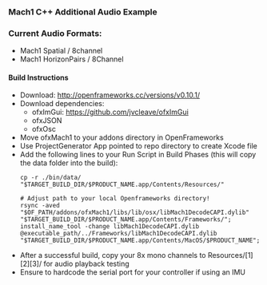 ### Mach1 C++ Additional Audio Example
### 
### 
### Current Audio Formats:
 - Mach1 Spatial / 8channel
 - Mach1 HorizonPairs / 8Channel

#### Build Instructions
 - Download: http://openframeworks.cc/versions/v0.10.1/
 - Download dependencies: 
	- ofxImGui: https://github.com/jvcleave/ofxImGui
	- ofxJSON
	- ofxOsc
- Move ofxMach1 to your addons directory in OpenFrameworks
- Use ProjectGenerator App pointed to repo directory to create Xcode file 
- Add the following lines to your Run Script in Build Phases (this will copy the data folder into the build): 
    ```
    cp -r ./bin/data/ "$TARGET_BUILD_DIR/$PRODUCT_NAME.app/Contents/Resources/"
    
    # Adjust path to your local Openframeworks directory!
    rsync -aved "$OF_PATH/addons/ofxMach1/libs/lib/osx/libMach1DecodeCAPI.dylib" "$TARGET_BUILD_DIR/$PRODUCT_NAME.app/Contents/Frameworks/";
	install_name_tool -change libMach1DecodeCAPI.dylib @executable_path/../Frameworks/libMach1DecodeCAPI.dylib "$TARGET_BUILD_DIR/$PRODUCT_NAME.app/Contents/MacOS/$PRODUCT_NAME";
    ```
- After a successful build, copy your 8x mono channels to Resources/[1][2][3]/ for audio playback testing
- Ensure to hardcode the serial port for your controller if using an IMU